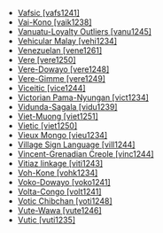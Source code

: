 - [Vafsic [vafs1241]](tree/indo1319/indo1320/iran1269/west2794/nort3177/tati1243/tati1244/sout3177/vafs1241/vafsic.vafs1241.ini)
- [Vai-Kono [vaik1238]](tree/mand1469/west2780/mand1431/cent2047/mand1432/mand1433/vaik1238/vaikono.vaik1238.ini)
- [Vanuatu-Loyalty Outliers [vanu1245]](tree/aust1307/nucl1752/mala1545/cent2237/east2712/ocea1241/cent2060/east2445/poly1242/nucl1485/vanu1245/vanuatuloyaltyoutliers.vanu1245.ini)
- [Vehicular Malay [vehi1234]](tree/aust1307/nucl1752/mala1545/mala1536/nort3170/mala1538/vehi1234/vehicularmalay.vehi1234.ini)
- [Venezuelan [vene1261]](tree/cari1283/vene1261/venezuelan.vene1261.ini)
- [Vere [vere1250]](tree/atla1278/volt1241/nort3149/adam1258/adam1259/samb1322/samb1323/voko1241/vere1248/vere1249/vere1250/vere.vere1250.ini)
- [Vere-Dowayo [vere1248]](tree/atla1278/volt1241/nort3149/adam1258/adam1259/samb1322/samb1323/voko1241/vere1248/veredowayo.vere1248.ini)
- [Vere-Gimme [vere1249]](tree/atla1278/volt1241/nort3149/adam1258/adam1259/samb1322/samb1323/voko1241/vere1248/vere1249/veregimme.vere1249.ini)
- [Viceitic [vice1244]](tree/chib1249/core1252/isth1243/west2641/vice1244/viceitic.vice1244.ini)
- [Victorian Pama-Nyungan [vict1234]](tree/pama1250/sout3135/vict1234/victorianpamanyungan.vict1234.ini)
- [Vidunda-Sagala [vidu1239]](tree/atla1278/volt1241/benu1247/bant1294/sout3152/narr1281/east2731/nort3203/nort3209/ruvu1235/west2846/vidu1239/vidundasagala.vidu1239.ini)
- [Viet-Muong [viet1251]](tree/aust1305/viet1250/viet1251/vietmuong.viet1251.ini)
- [Vietic [viet1250]](tree/aust1305/viet1250/vietic.viet1250.ini)
- [Vieux Mongo [vieu1234]](tree/atla1278/volt1241/benu1247/bant1294/sout3152/narr1281/cent2260/grea1286/kela1261/tsin1240/vieu1234/vieuxmongo.vieu1234.ini)
- [Village Sign Language [vill1244]](tree/sign1238/vill1244/villagesignlanguage.vill1244.ini)
- [Vincent-Grenadian Creole [vinc1244]](tree/indo1319/germ1287/nort3152/west2793/nort3175/angl1264/angl1265/merc1242/macr1271/guin1259/cari1284/east2759/vinc1244/vincentgrenadiancreole.vinc1244.ini)
- [Vitiaz linkage [viti1243]](tree/aust1307/nucl1752/mala1545/cent2237/east2712/ocea1241/west2818/nort3206/nger1241/viti1243/vitiazlinkage.viti1243.ini)
- [Voh-Kone [vohk1234]](tree/aust1307/nucl1752/mala1545/cent2237/east2712/ocea1241/sout3173/newc1243/nort3211/vohk1234/vohkone.vohk1234.ini)
- [Voko-Dowayo [voko1241]](tree/atla1278/volt1241/nort3149/adam1258/adam1259/samb1322/samb1323/voko1241/vokodowayo.voko1241.ini)
- [Volta-Congo [volt1241]](tree/atla1278/volt1241/voltacongo.volt1241.ini)
- [Votic Chibchan [voti1248]](tree/chib1249/core1252/voti1248/voticchibchan.voti1248.ini)
- [Vute-Wawa [vute1246]](tree/atla1278/volt1241/benu1247/bant1294/nort3168/mamb1309/niza1234/konj1251/mamb1310/vuti1235/vute1246/vutewawa.vute1246.ini)
- [Vutic [vuti1235]](tree/atla1278/volt1241/benu1247/bant1294/nort3168/mamb1309/niza1234/konj1251/mamb1310/vuti1235/vutic.vuti1235.ini)
